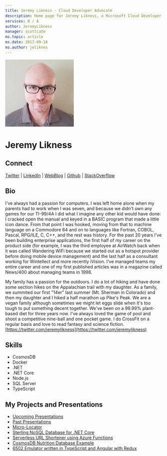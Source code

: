 ```yaml
---
title: Jeremy Likness - Cloud Developer Advocate
description: Home page for Jeremy Likness, a Microsoft Cloud Developer Advocate
services: N / A
author: JeremyLikness
manager: scottcate
ms.topic: article
ms.date: 2017-09-18
ms.author: jeliknes
---
```


![Image of Jeremy Likness](media/profiles/jeremy-likness.png)

# Jeremy Likness


## Connect
[Twitter](https://twitter.com/JeremyLikness) | [LinkedIn](https://linkedin.com/in/JeremyLikness) | [WebBlog](https://blog.jeremylikness.com/) | [Github](https://github.com/JeremyLikness) | [StackOverflow](https://stackoverflow.com/users/228918/jeremy-likness)

## Bio

I've always had a passion for computers. I was left home alone when my parents had to work when I was seven, and because we didn't own any games for our TI-99/4A I did what I imagine any other kid would have done: I cracked open the manual and keyed in a BASIC program that made a little icon dance. From that point I was hooked, moving from that to machine language on a Commodore 64 and on to languages like Fortran, COBOL, Pascal, RPG/ILE, C, C++, and the rest was history. For the past 20 years I've been building enterprise applications, the first half of my career on the product side (for example, I was the third employee at AirWatch back when it was called Wandering WiFi because we started out as a hotspot provider before doing mobile device management) and the last half as a consultant working for Wintellect and more recently iVision. I've managed teams my entire career and one of my first published articles was in a magazine called News/400 about managing teams in 1998.

My family has a passion for the outdoors. I do a lot of hiking and have done some section hikes on the Appalachian trail with my daughter. As a family, we summited our first "14er" last summer (Mt. Sherman in Colorado) and then my daughter and I hiked a half marathon up Pike's Peak. We are a vegan family although sometimes we might let eggs slide when it's too tough to put something decent together. We've been on a 99.99% plant-based diet for three years now. I've always loved the game of pool and shoot a competitive nine-ball and one pocket game. I do CrossFit on a regular basis and love to read fantasy and science fiction.   [https://twitter.com/jeremylikness](https://twitter.com/jeremylikness)

## Skills

* CosmosDB
* Docker
* .NET
* .NET Core
* Node.js
* SQL Server
* TypeScript

## My Projects and Presentations

* [Upcoming Presentations](https://blog.jeremylikness.com/upcoming-talks-eaf27ff8a3a7)
* [Past Presentations](https://blog.jeremylikness.com/past-presentations/home)
* [Micro-Locator](https://github.com/JeremyLikness/micro-locator)
* [Sterling NoSQL Database for .NET Core](https://github.com/JeremyLikness/sterling-net-core)
* [Serverless URL Shortener using Azure Functions](https://github.com/JeremyLikness/serverless-url-shortener)
* [CosmosDB Nutrition Database Example](https://github.com/JeremyLikness/explore-cosmos-db)
* [6502 Emulator written in TypeScript and Angular with Redux](https://github.com/JeremyLikness/redux6502)

